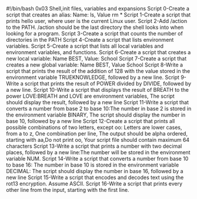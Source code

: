 #!/bin/bash
0x03 Shell,init files, variables and expansions
Script 0-Create a script that creates an alias: Name: ls, Value rm *
Script 1-Create a script that prints hello user, where user is the current Linux user.
Script 2-Add /action to the PATH. /action should be the last directory the shell looks into when looking for a program.
Script 3-Create a script that counts the number of directories in the PATH
Script 4-Create a script that lists environment variables.
Script 5-Create a script that lists all local variables and environment variables, and functions.
Script 6-Create a script that creates a new local variable: Name BEST, Value: School
Script 7-Create a script that creates a new global variable: Name BEST, Value School
Script 8-Write a script that prints the result of the addition of 128 with the value stored in the environment variable TRUEKNOWLEDGE, followed by a new line.
Script 9-Write a script that prints the result of POWER divided by DIVIDE, followed by a new line.
Script 10-Write a script that displays the result of BREATH to the power LOVE:BREATH and LOVE are environment variables, The script should display the result, followed by a new line
Script 11-Write a script that converts a number from base 2 to base 10:The number in base 2 is stored in the environment variable BINARY, The script should display the number in base 10, followed by a new line
Script 12-Create a script that prints all possible combinations of two letters, except oo: Letters are lower cases, from a to z, One combination per line, The output should be alpha ordered, starting with aa,Do not print oo, Your script file should contain maximum 64 characters
Script 13-Write a script that prints a number with two decimal places, followed by a new line:The number will be stored in the environment variable NUM.
Script 14-Write a script that converts a number from base 10 to base 16: The number in base 10 is stored in the environment variable DECIMAL: The script should display the number in base 16, followed by a new line
Script 15-Write a script that encodes and decodes text using the rot13 encryption. Assume ASCII.
Script 16-Write a script that prints every other line from the input, starting with the first line.
